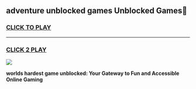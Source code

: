 
## adventure unblocked games Unblocked Games👋
<h3>
<a href="https://premium.freeplayer.one?title=adventure_unblocked_games&ref=16F">CLICK TO PLAY</a></h3>
<hr>

<h3>
<a href="https://premium.freeplayer.one?title=adventure_unblocked_games&ref=16F">CLICK 2 PLAY</a>
  
</h3>

<a href="https://premium.freeplayer.one?title=adventure_unblocked_games&ref=16F/"><img src="https://clearcache.store/games.png"></a>


**worlds hardest game unblocked: Your Gateway to Fun and Accessible Online Gaming**
